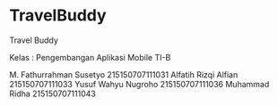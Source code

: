 # TravelBuddy

Travel Buddy

Kelas : Pengembangan Aplikasi Mobile TI-B

M. Fathurrahman Susetyo 215150707111031
Alfatih Rizqi Alfian    215150707111033
Yusuf Wahyu Nugroho     215150707111036
Muhammad Ridha          215150707111043
